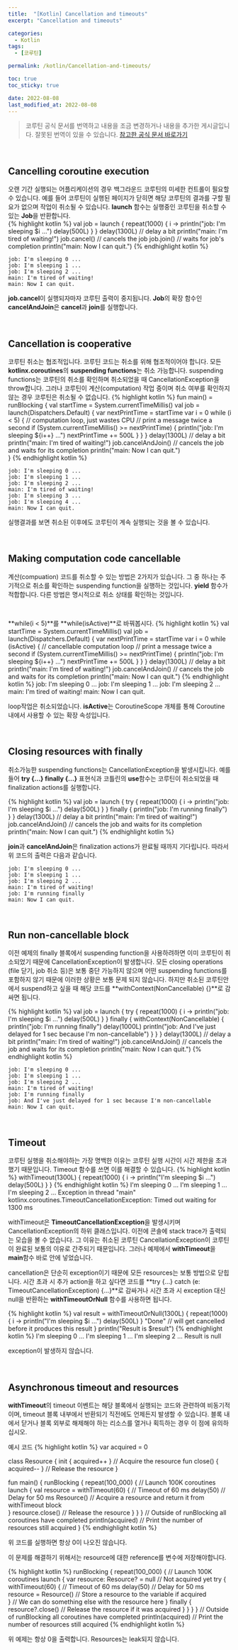 ```yaml
---
title:  "[Kotlin] Cancellation and timeouts"
excerpt: "Cancellation and timeouts"

categories:
  - Kotlin
tags:
  - [코루틴]

permalink: /kotlin/Cancellation-and-timeouts/

toc: true
toc_sticky: true

date: 2022-08-08
last_modified_at: 2022-08-08
---
```

> 코루틴 공식 문서를 번역하고 내용을 조금 변경하거나 내용을 추가한 게시글입니다. 잘못된 번역이 있을 수 있습니다.
> [참고한 공식 문서 바로가기](https://kotlinlang.org/docs/cancellation-and-timeouts.html)

<br>

## Cancelling coroutine execution
오랜 기간 실행되는 어플리케이션의 경우 백그라운드 코루틴의 미세한 컨트롤이  필요할 수 있습니다. 예를 들어 코루틴이 실행된 페이지가 닫히면 해당 코루틴의 결과를 구할 필요가 없으며 작업이 취소될 수 있습니다. **launch** 함수는 실행중인 코루틴을 취소할 수 있는 **Job**을 반환합니다.   
{% highlight kotlin %}
val job = launch {
    repeat(1000) { i ->
        println("job: I'm sleeping $i ...")
        delay(500L)
    }
}
delay(1300L) // delay a bit
println("main: I'm tired of waiting!")
job.cancel() // cancels the job
job.join() // waits for job's completion 
println("main: Now I can quit.")
{% endhighlight kotlin %}   

    job: I'm sleeping 0 ...
    job: I'm sleeping 1 ...
    job: I'm sleeping 2 ...
    main: I'm tired of waiting!
    main: Now I can quit.
   

**job.cancel**이 실행되자마자 코루틴 출력이 중지됩니다. **Job**의 확장 함수인 **cancelAndJoin**은 **cancel**과 **join**를 실행합니다.

<br>

## Cancellation is cooperative
코루틴 취소는 협조적입니다. 코루틴 코드는 취소를 위해 협조적이어야 합니다. 모든 **kotlinx.coroutines**의 **suspending functions**는 취소 가능합니다. suspending functions는 코루틴의 취소를 확인하며 취소되었을 때 CancellationException을 throw합니다. 그러나 코루틴이 계산(computation) 작업 중이며 취소 여부를 확인하지 않는 경우 코루틴은 취소될 수 없습니다.
{% highlight kotlin %}
fun main() = runBlocking {
    val startTime = System.currentTimeMillis()
    val job = launch(Dispatchers.Default) {
        var nextPrintTime = startTime
        var i = 0
        while (i < 5) { // computation loop, just wastes CPU
            // print a message twice a second
            if (System.currentTimeMillis() >= nextPrintTime) {
                println("job: I'm sleeping ${i++} ...")
                nextPrintTime += 500L
            }
        }
    }
    delay(1300L) // delay a bit
    println("main: I'm tired of waiting!")
    job.cancelAndJoin() // cancels the job and waits for its completion
    println("main: Now I can quit.")    
}
{% endhighlight kotlin %}

    job: I'm sleeping 0 ...
    job: I'm sleeping 1 ...
    job: I'm sleeping 2 ...
    main: I'm tired of waiting!
    job: I'm sleeping 3 ...
    job: I'm sleeping 4 ...
    main: Now I can quit.

실행결과를 보면 취소된 이후에도 코루틴이 계속 실행되는 것을 볼 수 있습니다.   

<br>

## Making computation code cancellable
계산(compuation) 코드를 취소할 수 있는 방법은 2가지가 있습니다. 그 중 하나는 주기적으로 취소를 확인하는 suspending function을 실행하는 것입니다. **yield** 함수가 적합합니다. 다른 방법은 명시적으로 취소 상태를 확인하는 것입니다.   

<br>

**while(i < 5)**를 **while(isActive)**로 바꿔봅시다.
{% highlight kotlin %}
val startTime = System.currentTimeMillis()
val job = launch(Dispatchers.Default) {
    var nextPrintTime = startTime
    var i = 0
    while (isActive) { // cancellable computation loop
        // print a message twice a second
        if (System.currentTimeMillis() >= nextPrintTime) {
            println("job: I'm sleeping ${i++} ...")
            nextPrintTime += 500L
        }
    }
}
delay(1300L) // delay a bit
println("main: I'm tired of waiting!")
job.cancelAndJoin() // cancels the job and waits for its completion
println("main: Now I can quit.")
{% endhighlight kotlin %}
    job: I'm sleeping 0 ...
    job: I'm sleeping 1 ...
    job: I'm sleeping 2 ...
    main: I'm tired of waiting!
    main: Now I can quit.

loop작업은 취소되었습니다. **isActive**는 CoroutineScope 개체를 통해 Coroutine 내에서 사용할 수 있는 확장 속성입니다.   

<br>

## Closing resources with finally
취소가능한 suspending functions는 CancellationException을 발생시킵니다. 예를 들어 **try {...} finally {...}** 표현식과 코틀린의 **use**함수는 코루틴이 취소되었을 때 finalization actions를 실행합니다.

{% highlight kotlin %}
val job = launch {
    try {
        repeat(1000) { i ->
            println("job: I'm sleeping $i ...")
            delay(500L)
        }
    } finally {
        println("job: I'm running finally")
    }
}
delay(1300L) // delay a bit
println("main: I'm tired of waiting!")
job.cancelAndJoin() // cancels the job and waits for its completion
println("main: Now I can quit.")
{% endhighlight kotlin %}

**join**과 **cancelAndJoin**은 finalization actions가 완료될 때까지 기다립니다. 따라서 위 코드의 출력은 다음과 같습니다.

    job: I'm sleeping 0 ...
    job: I'm sleeping 1 ...
    job: I'm sleeping 2 ...
    main: I'm tired of waiting!
    job: I'm running finally
    main: Now I can quit.

<br>

## Run non-cancellable block
이전 예제의 finally 블록에서 suspending function을 사용하려하면 이미 코루틴이 취소되었기 때문에 CancellationException이 발생합니다. 모든 closing operations (file 닫기, job 취소 등)은 보통 중단 가능하지 않으며 어떤 suspending functions를 포함하지 않기 때문에 이러한 상황은 보통 문제 되지 않습니다. 하지만 취소된 코루틴안에서 suspend하고 싶을 때 해당 코드를 **withContext(NonCancellable) {}**로 감싸면 됩니다. 

{% highlight kotlin %}
val job = launch {
    try {
        repeat(1000) { i ->
            println("job: I'm sleeping $i ...")
            delay(500L)
        }
    } finally {
        withContext(NonCancellable) {
            println("job: I'm running finally")
            delay(1000L)
            println("job: And I've just delayed for 1 sec because I'm non-cancellable")
        }
    }
}
delay(1300L) // delay a bit
println("main: I'm tired of waiting!")
job.cancelAndJoin() // cancels the job and waits for its completion
println("main: Now I can quit.")
{% endhighlight kotlin %}

    job: I'm sleeping 0 ...
    job: I'm sleeping 1 ...
    job: I'm sleeping 2 ...
    main: I'm tired of waiting!
    job: I'm running finally
    job: And I've just delayed for 1 sec because I'm non-cancellable
    main: Now I can quit.

<br>

## Timeout
코루틴 실행을 취소해야하는 가장 명백한 이유는 코루틴 실행 시간이 시간 제한을 초과했기 때문입니다. Timeout 함수를 쓰면 이를 해결할 수 있습니다.
{% highlight kotlin %}
withTimeout(1300L) {
    repeat(1000) { i ->
        println("I'm sleeping $i ...")
        delay(500L)
    }
}
{% endhighlight kotlin %}
    I'm sleeping 0 ...
    I'm sleeping 1 ...
    I'm sleeping 2 ...
    Exception in thread "main" kotlinx.coroutines.TimeoutCancellationException: Timed out waiting for 1300 ms

withTimeout은 **TimeoutCancellationException**을 발생시키며 CancellationException의 하위 클래스입니다. 이전에 콘솔에 stack trace가 출력되는 모습을 볼 수 없습니다. 그 이유는 취소된 코루틴 CancellationException이 코루틴이 완료된 보통의 이유로 간주되기 때문입니다. 그러나 예제에서 **withTimeout**을 **main**함수 바로 안에 넣었습니다.   


cancellation은 단순히 exception이기 때문에 모든 resources는 보통 방법으로 닫힙니다. 시간 초과 시 추가 action을 하고 싶다면 코드를 **try {...} catch (e: TimeoutCancellationException) {...}**로 감싸거나 시간 초과 시 exception 대신 null을 반환하는 **withTimeoutOrNull** 함수를 사용하면 됩니다.

{% highlight kotlin %}
val result = withTimeoutOrNull(1300L) {
    repeat(1000) { i ->
        println("I'm sleeping $i ...")
        delay(500L)
    }
    "Done" // will get cancelled before it produces this result
}
println("Result is $result")
{% endhighlight kotlin %}
    I'm sleeping 0 ...
    I'm sleeping 1 ...
    I'm sleeping 2 ...
    Result is null

exception이 발생하지 않습니다.

<br>

## Asynchronous timeout and resources
**withTimeout**의 timeout 이벤트는 해당 블록에서 실행되는 코드와 관련하여 비동기적이며, timeout 블록 내부에서 반환되기 직전에도 언제든지 발생할 수 있습니다. 블록 내에서 닫거나 블록 외부로 해제해야 하는 리소스를 열거나 획득하는 경우 이 점에 유의하십시오.   

예시 코드
{% highlight kotlin %}
var acquired = 0

class Resource {
    init { acquired++ } // Acquire the resource
    fun close() { acquired-- } // Release the resource
}

fun main() {
    runBlocking {
        repeat(100_000) { // Launch 100K coroutines
            launch { 
                val resource = withTimeout(60) { // Timeout of 60 ms
                    delay(50) // Delay for 50 ms
                    Resource() // Acquire a resource and return it from withTimeout block     
                }
                resource.close() // Release the resource
            }
        }
    }
    // Outside of runBlocking all coroutines have completed
    println(acquired) // Print the number of resources still acquired
}
{% endhighlight kotlin %}

위 코드를 실행하면 항상 0이 나오진 않습니다. 

이 문제를 해결하기 위해서는 resource에 대한 reference를 변수에 저장해야합니다. 

{% highlight kotlin %}
runBlocking {
    repeat(100_000) { // Launch 100K coroutines
        launch { 
            var resource: Resource? = null // Not acquired yet
            try {
                withTimeout(60) { // Timeout of 60 ms
                    delay(50) // Delay for 50 ms
                    resource = Resource() // Store a resource to the variable if acquired      
                }
                // We can do something else with the resource here
            } finally {  
                resource?.close() // Release the resource if it was acquired
            }
        }
    }
}
// Outside of runBlocking all coroutines have completed
println(acquired) // Print the number of resources still acquired
{% endhighlight kotlin %}

위 예제는 항상 0을 출력합니다. Resources는 leak되지 않습니다.


